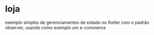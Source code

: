# loja

exemplo simples de gerenciamenteo de estado no flutter com o padrão observer, usando como exemplo um e-commerce
